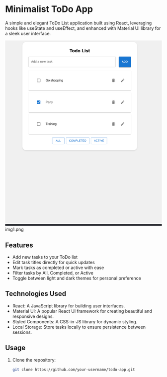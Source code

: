 # Minimalist ToDo App

A simple and elegant ToDo List application built using React, leveraging hooks like useState and useEffect, and enhanced with Material UI library for a sleek user interface.

![Screenshot 1](./images/img1.png)
img1.png

## Features

- Add new tasks to your ToDo list
- Edit task titles directly for quick updates
- Mark tasks as completed or active with ease
- Filter tasks by All, Completed, or Active
- Toggle between light and dark themes for personal preference

## Technologies Used

- React: A JavaScript library for building user interfaces.
- Material UI: A popular React UI framework for creating beautiful and responsive designs.
- Styled Components: A CSS-in-JS library for dynamic styling.
- Local Storage: Store tasks locally to ensure persistence between sessions.

## Usage

1. Clone the repository:

   ```bash
   git clone https://github.com/your-username/todo-app.git

